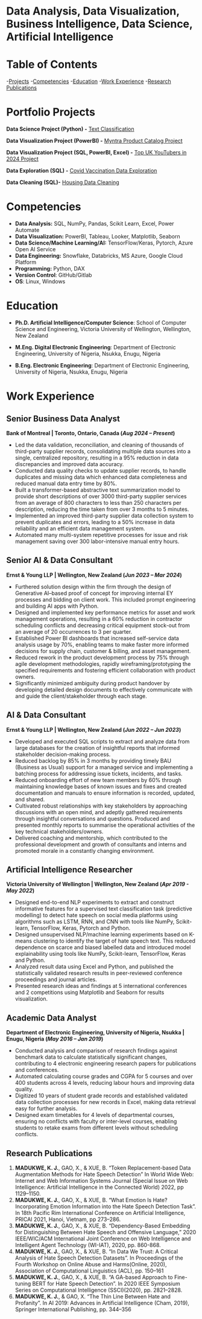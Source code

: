 # Data Analysis, Data Visualization, Business Intelligence, Data Science, Artificial Intelligence

# Table of Contents
-[Projects](#projects)
-[Competencies](#competencies)
-[Education](#education)
-[Work Experience](#work-experience)
-[Research Publications](#research-publications)

# Portfolio Projects
**Data Science Project (Python) -**  [Text Classification](https://github.com/Kosisochi/Text_Classification)

**Data Visualization Project (PowerBI) -** [ Myntra Product Catalog Project](https://github.com/Kosisochi/DataAnalysisPortfolio/tree/main/Myntra%20Product%20Catalog%20Project)

**Data Visualization Project (SQL, PowerBI, Excel) -** [Top UK YouTubers in 2024 Project](https://github.com/Kosisochi/DataAnalysisPortfolio/tree/main/Top%20UK%20YouTubers%20Project)

**Data Exploration (SQL) -** [Covid Vaccination Data Exploration](https://github.com/Kosisochi/DataAnalysisPortfolio/blob/main/Covid%20Vaccination%20Data%20Exploration%20in%20SQL.sql)

**Data Cleaning (SQL)-** [Housing Data Cleaning](https://github.com/Kosisochi/DataAnalysisPortfolio/blob/main/Housing%20Data%20Cleaning%20SQL.sql)

# Competencies
- **Data Analysis:** SQL, NumPy, Pandas, Scikit Learn, Excel, Power Automate
- **Data Visualization:** PowerBI, Tableau, Looker, Matplotlib, Seaborn
- **Data Science/Machine Learning/AI:** TensorFlow/Keras, Pytorch, Azure Open AI Service
- **Data Engineering:** Snowflake, Databricks, MS Azure, Google Cloud Platform
- **Programming:** Python, DAX
- **Version Control**: GitHub/Gitlab
- **OS**: Linux, Windows


# Education
- **Ph.D. Artificial Intelligence/Computer Science**: School of Computer Science and Engineering, Victoria University of Wellington, Wellington, New Zealand

- **M.Eng. Digital Electronic Engineering**: Department of Electronic Engineering, University of Nigeria, Nsukka, Enugu, Nigeria

- **B.Eng. Electronic Engineering**: Department of Electronic Engineering, University of Nigeria, Nsukka, Enugu, Nigeria 


# Work Experience
## **Senior Business Data Analyst**

**Bank of Montreal | Toronto, Ontario, Canada	(_Aug 2024 – Present_)**
- Led the data validation, reconciliation, and cleaning of thousands of third-party supplier records, consolidating multiple data sources into a single, centralized repository, resulting in a 95% reduction in data discrepancies and improved data accuracy.
- Conducted data quality checks to update supplier records, to handle duplicates and missing data which enhanced data completeness and reduced manual data entry time by 80%.
- Built a transformer-based abstractive text summarization model to provide short descriptions of over 3000 third-party supplier services from an average of 800 characters to less than 250 characters per description, reducing the time taken from over 3 months to 5 minutes. 
- Implemented an improved third-party supplier data collection system to prevent duplicates and errors, leading to a 50% increase in data reliability and an efficient data management system.
- 	Automated many multi-system repetitive processes for issue and risk management saving over 300 labor-intensive manual entry hours.

  
## **Senior AI & Data Consultant**

**Ernst & Young LLP | Wellington, New Zealand	(_Jun 2023 – Mar 2024_)**
-	Furthered solution design within the firm through the design of Generative AI–based proof of concept for improving internal EY processes and bidding on client work. This included prompt engineering and building AI apps with Python.
-	Designed and implemented key performance metrics for asset and work management operations, resulting in a 60% reduction in contractor scheduling conflicts and decreasing critical equipment stock-out from an average of 20 occurrences to 3 per quarter.
-	Established Power BI dashboards that increased self-service data analysis usage by 70%, enabling teams to make faster more informed decisions for supply chain, customer & billing, and asset management. 
-	Reduced rework in the product development process by 75% through agile development methodologies, rapidly wireframing/prototyping the specified requirements and fostering efficient collaboration with product owners.
-	Significantly minimized ambiguity during product handover by developing detailed design documents to effectively communicate with and guide the client/stakeholder through each stage.


## **AI & Data Consultant**

**Ernst & Young LLP | Wellington, New Zealand	(_Jun 2022 – Jun 2023_)**
- Developed and executed SQL scripts to extract and analyze data from large databases for the creation of insightful reports that informed stakeholder decision-making process.
- Reduced backlog by 85% in 3 months by providing timely BAU (Business as Usual) support for a managed service and implementing a batching process for addressing issue tickets, incidents, and tasks.
- Reduced onboarding effort of new team members by 60% through maintaining knowledge bases of known issues and fixes and created documentation and manuals to ensure information is recorded, updated, and shared.
- Cultivated robust relationships with key stakeholders by approaching discussions with an open mind, and adeptly gathered requirements through insightful conversations and questions. Produced and presented monthly reports to summarise the operational activities of the key technical stakeholders/owners. 
- Delivered coaching and mentorship, which contributed to the professional development and growth of consultants and interns and promoted morale in a constantly changing environment.



## **Artificial Intelligence Researcher** 

**Victoria University of Wellington | Wellington, New Zealand (_Apr 2019 - May 2022_)**
- Designed end-to-end NLP experiments to extract and construct informative features for a supervised text classification task (predictive modelling) to detect hate speech on social media platforms using algorithms such as LSTM, RNN, and CNN with tools like NumPy, Scikit-learn, TensorFlow, Keras, Pytorch and Python.
- Designed unsupervised NLP/machine learning experiments based on K-means clustering to identify the target of hate speech text. This reduced dependence on scarce and biased labelled data and introduced model explainability using tools like NumPy, Scikit-learn, TensorFlow, Keras and Python.
- Analyzed result data using Excel and Python, and published the statistically validated research results in peer-reviewed conference proceedings and journal articles.
- Presented research ideas and findings at 5 international conferences and 2 competitions using Matplotlib and Seaborn for results visualization.



## **Academic Data Analyst**

**Department of Electronic Engineering, University of Nigeria, Nsukka | Enugu, Nigeria	(_May 2016 – Jan 2019_)**
- Conducted analysis and comparison of research findings against benchmark data to calculate statistically significant changes, contributing to 4 electronic engineering research papers for publications and conferences.
- Automated calculating course grades and CGPA for 5 courses and over 400 students across 4 levels, reducing labour hours and improving data quality.
- Digitized 10 years of student grade records and established validated data collection processes for new records in Excel, making data retrieval easy for further analysis.
- Designed exam timetables for 4 levels of departmental courses, ensuring no conflicts with faculty or inter-level courses, enabling students to retake exams from different levels without scheduling conflicts.



## Research Publications
1. **MADUKWE, K. J.**, GAO, X., & XUE, B. “Token Replacement-based
Data Augmentation Methods for Hate Speech Detection” In World
Wide Web: Internet and Web Information Systems Journal (Special
Issue on Web Intelligence: Artificial Intelligence in the Connected
World) 2022, pp 1129–1150.
2. **MADUKWE, K. J.**, GAO, X., & XUE, B. “What Emotion Is Hate?
Incorporating Emotion Information into the Hate Speech Detection
Task”. In 18th Pacific Rim International Conference on Artificial
Intelligence, PRICAI 2021, Hanoi, Vietnam, pp 273–286.
3. **MADUKWE, K. J.**, GAO, X., & XUE, B. “Dependency-Based
Embedding for Distinguishing Between Hate Speech and Offensive
Language,” 2020 IEEE/WIC/ACM International Joint Conference
on Web Intelligence and Intelligent Agent Technology (WI-IAT),
2020, pp. 860-868.
4. **MADUKWE, K. J.**, GAO, X., & XUE, B. “In Data We Trust: A Critical
Analysis of Hate Speech Detection Datasets”. In Proceedings of
the Fourth Workshop on Online Abuse and Harms(Online, 2020),
Association of Computational Linguistics (ACL), pp. 150–161
5. **MADUKWE, K. J.**, GAO, X., & XUE, B. “A GA-based Approach
to Fine-tuning BERT for Hate Speech Detection”. In 2020 IEEE
Symposium Series on Computational Intelligence (SSCI)(2020), pp.
2821–2828.
6. **MADUKWE, K. J.**, & GAO, X. “The Thin Line Between Hate and
Profanity”. In AI 2019: Advances in Artificial Intelligence (Cham,
2019), Springer International Publishing, pp. 344–356
